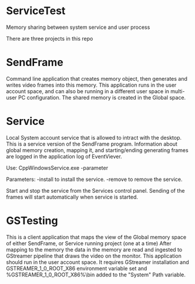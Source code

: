 # ServiceTest
Memory sharing between system service and user process

There are three projects in this repo

# SendFrame
Command line application that creates memory object, then generates and writes video frames into this memory.
This application runs in the user account space, and can also be running in a different user space in multi-user PC configuration.
The shared memory is created in the Global space.

# Service
Local System account service that is allowed to intract with the desktop. This is a service version of the SendFrame program. 
Information about global memory creation, mapping it, and starting/ending generating frames are logged in the application log of EventViever. 

Use: CppWindowsService.exe -parameter

Parameters:
 -install  to install the service.
 -remove   to remove the service.

 Start and stop the service from the Services control panel. Sending of the frames will start automatically when service is started.

 # GSTesting
 This is a client application that maps the view of the Global memory space of either SendFrame, or Service running project (one at a time)
 After mapping to the memory the data in the memory are read and ingested to GStreamer pipeline that draws the video on the monitor.
 This application should run in the user account space. It requires GStreamer installation and GSTREAMER_1_0_ROOT_X86 environment variable set and %GSTREAMER_1_0_ROOT_X86%\bin added to the "System" Path variable.
